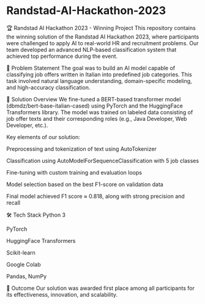 # Randstad-AI-Hackathon-2023

🏆 Randstad AI Hackathon 2023 - Winning Project
This repository contains the winning solution of the Randstad AI Hackathon 2023, where participants were challenged to apply AI to real-world HR and recruitment problems. Our team developed an advanced NLP-based classification system that achieved top performance during the event.

🎯 Problem Statement
The goal was to build an AI model capable of classifying job offers written in Italian into predefined job categories. This task involved natural language understanding, domain-specific modeling, and high-accuracy classification.

🧠 Solution Overview
We fine-tuned a BERT-based transformer model (dbmdz/bert-base-italian-cased) using PyTorch and the HuggingFace Transformers library. The model was trained on labeled data consisting of job offer texts and their corresponding roles (e.g., Java Developer, Web Developer, etc.).

Key elements of our solution:

Preprocessing and tokenization of text using AutoTokenizer

Classification using AutoModelForSequenceClassification with 5 job classes

Fine-tuning with custom training and evaluation loops

Model selection based on the best F1-score on validation data

Final model achieved F1 score ≈ 0.818, along with strong precision and recall

🛠️ Tech Stack
Python 3

PyTorch

HuggingFace Transformers

Scikit-learn

Google Colab

Pandas, NumPy

🥇 Outcome
Our solution was awarded first place among all participants for its effectiveness, innovation, and scalability.
